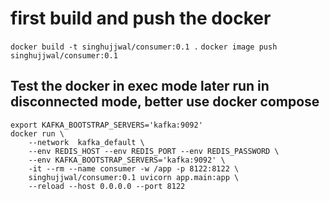 


# first build and push the docker

`docker build -t singhujjwal/consumer:0.1 .`
`docker image push singhujjwal/consumer:0.1`


## Test the docker in exec mode later run in disconnected mode, better use docker compose
```
export KAFKA_BOOTSTRAP_SERVERS='kafka:9092'
docker run \
    --network  kafka_default \
    --env REDIS_HOST --env REDIS_PORT --env REDIS_PASSWORD \
    --env KAFKA_BOOTSTRAP_SERVERS='kafka:9092' \
    -it --rm --name consumer -w /app -p 8122:8122 \
    singhujjwal/consumer:0.1 uvicorn app.main:app \
    --reload --host 0.0.0.0 --port 8122
```